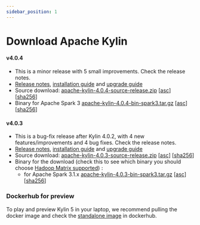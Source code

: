 ```yaml
---
sidebar_position: 1
---
```


# Download Apache Kylin

#### v4.0.4
- This is a minor release with 5 small improvements. Check the release notes.
- [Release notes](release_notes.md), [installation guide](https://cwiki.apache.org/confluence/display/KYLIN/Installation+Guide) and [upgrade guide]((howto/howto_upgrade.html))
- Source download: [apache-kylin-4.0.4-source-release.zip](https://www.apache.org/dyn/closer.cgi/kylin/apache-kylin-4.0.4/apache-kylin-4.0.4-source-release.zip) \[[asc](https://www.apache.org/dist/kylin/apache-kylin-4.0.4/apache-kylin-4.0.4-source-release.zip.asc)\] \[[sha256](https://www.apache.org/dist/kylin/apache-kylin-4.0.4/apache-kylin-4.0.4-source-release.zip.sha256)\]
- Binary for Apache Spark 3 [apache-kylin-4.0.4-bin-spark3.tar.gz](https://www.apache.org/dyn/closer.cgi/kylin/apache-kylin-4.0.4/apache-kylin-4.0.4-bin-spark3.tar.gz) \[[asc](https://www.apache.org/dist/kylin/apache-kylin-4.0.4/apache-kylin-4.0.4-bin-spark3.tar.gz.asc)\] \[[sha256](https://www.apache.org/dist/kylin/apache-kylin-4.0.4/apache-kylin-4.0.4-bin-spark3.tar.gz.sha256)\]

#### v4.0.3
- This is a bug-fix release after Kylin 4.0.2, with 4 new features/improvements and 4 bug fixes. Check the release notes.
- [Release notes](release_notes.md), [installation guide](https://cwiki.apache.org/confluence/display/KYLIN/Installation+Guide) and [upgrade guide](howto/howto_upgrade.html)
- Source download: [apache-kylin-4.0.3-source-release.zip](https://www.apache.org/dyn/closer.cgi/kylin/apache-kylin-4.0.3/apache-kylin-4.0.3-source-release.zip) \[[asc](https://www.apache.org/dist/kylin/apache-kylin-4.0.3/apache-kylin-4.0.3-source-release.zip.asc)\] \[[sha256](https://www.apache.org/dist/kylin/apache-kylin-4.0.3/apache-kylin-4.0.3-source-release.zip.sha256)\]
- Binary for the download (check this to see which binary you should choose [Hadoop Matrix supported](https://cwiki.apache.org/confluence/display/KYLIN/Support+Hadoop+Version+Matrix+of+Kylin+4)) :
    - for Apache Spark 3.1.x [apache-kylin-4.0.3-bin-spark3.tar.gz](https://www.apache.org/dyn/closer.cgi/kylin/apache-kylin-4.0.3/apache-kylin-4.0.3-bin-spark3.tar.gz) \[[asc](https://www.apache.org/dist/kylin/apache-kylin-4.0.3/apache-kylin-4.0.3-bin-spark3.tar.gz.asc)\] \[[sha256](https://www.apache.org/dist/kylin/apache-kylin-4.0.3/apache-kylin-4.0.3-bin-spark3.tar.gz.sha256)\]

### Dockerhub for preview

To play and preview Kylin 5 in your laptop, 
we recommend pulling the docker image and check the [standalone image](https://hub.docker.com/r/apachekylin/apache-kylin-standalone) in dockerhub.

